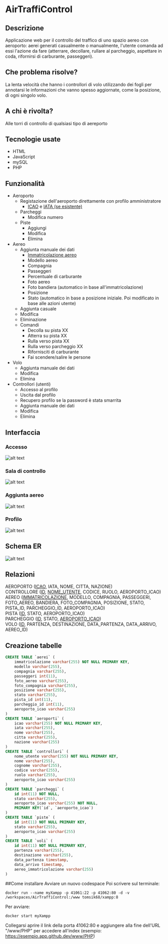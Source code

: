 # AirTraffiControl
## Descrizione
Applicazione web per il controllo del traffico di uno spazio aereo con aeroporto: aerei generati casualmente o manualmente, l'utente comanda ad essi l'azione da fare (atterrare, decollare, rullare al parcheggio, aspettare in coda, rifornirsi di carburante, passeggeri).
## Che problema risolve?
La lenta velocità che hanno i controllori di volo utilizzando dei fogli per annotarsi le informazioni che vanno spesso aggiornate, come la posizione, di ogni singolo volo.
## A chi è rivolta?
Alle torri di controllo di qualsiasi tipo di aereporto 
## Tecnologie usate
- HTML
- JavaScript
- mySQL
- PHP
## Funzionalità
* Aeroporto
  * Registazione dell'aeroporto direttamente con profilo amministratore
    * <a href="https://it.wikipedia.org/wiki/Codice_aeroportuale_ICAO">ICAO</a> e <a href="https://en.wikipedia.org/wiki/IATA_airport_code">IATA (se esistente)</a>
  * Parcheggi
    * Modifica numero
  * Piste
    * Aggiungi
    * Modifica
    * Elimina
* Aereo
  * Aggiunta manuale dei dati
    * <a href="https://it.wikipedia.org/wiki/Marche_d%27immatricolazione">Immatricolazione aereo</a>
    * Modello aereo
    * Compagnia
    * Passeggeri
    * Percentuale di carburante
    * Foto aereo
    * Foto bandiera (automatico in base all'immatricolazione)
    * Posizione
    * Stato (automatico in base a posizione iniziale. Poi modificato in base alle azioni utente)
  * Aggiunta casuale
  * Modifica
  * Eliminazione
  * Comandi
    * Decolla su pista XX
    * Atterra su pista XX
    * Rulla verso pista XX
    * Rulla verso parcheggio XX
    * Rifornisciti di carburante
    * Fai scendere/salire le persone
* Volo
  * Aggiunta manuale dei dati
  * Modifica
  * Elimina
* Controllori (utenti)
  * Accesso al profilo 
  * Uscita dal profilo
  * Recupero profilo se la password è stata smarrita
  * Aggiunta manuale dei dati
  * Modifica
  * Elimina

## Interfaccia
### Accesso
![alt text](IMG/ACCESSO.svg)
### Sala di controllo
![alt text](IMG/SALACONTROLLO.svg)
### Aggiunta aereo
![alt text](IMG/AEREO.svg)
### Profilo
![alt text](IMG/PROFILO.svg)

## Schema ER
![alt text](IMG/ERN.jpg)
## Relazioni
AEROPORTO (<ins>ICAO</ins>, IATA, NOME, CITTA, NAZIONE) <br>
CONTROLLORE (<ins>ID</ins>, <ins>NOME_UTENTE</ins>, CODICE, RUOLO, AEROPORTO_ICAO) <br>
AEREO (<ins>IMMATRICOLAZIONE</ins>, MODELLO, COMPAGNIA, PASSEGGERI, FOTO_AEREO, BANDIERA, FOTO_COMPAGNIA, POSIZIONE, STATO, PISTA_ID, PARCHEGGIO_ID, AEROPORTO_ICAO) <br>
PISTA (<ins>ID</ins>, STATO, AEROPORTO_ICAO) <br>
PARCHEGGIO (<ins>ID</ins>, STATO, <ins>AEROPORTO_ICAO</ins>) <br>
VOLO (<ins>ID</ins>, PARTENZA, DESTINAZIONE, DATA_PARTENZA, DATA_ARRIVO, AEREO_ID) <br>
## Creazione tabelle
```sql
CREATE TABLE `aerei` (
    immatricolazione varchar(255) NOT NULL PRIMARY KEY,
    modello varchar(255),
    compagnia varchar(255),
    passeggeri int(11),
    foto_aereo varchar(255),
    foto_compagnia varchar(255),
    posizione varchar(255),
    stato varchar(255),
    pista_id int(11),
    parcheggio_id int(11),
    aeroporto_icao varchar(255)
)
CREATE TABLE `aeroporti` (
    icao varchar(255) NOT NULL PRIMARY KEY,
    iata varchar(255),
    nome varchar(255),
    citta varchar(255),
    nazione varchar(255)
)
CREATE TABLE `controllori` (
    nome_utente varchar(255) NOT NULL PRIMARY KEY,
    nome varchar(255),
    cognome varchar(255),
    codice varchar(255),
    ruolo varchar(255),
    aeroporto_icao varchar(255)
)
CREATE TABLE `parcheggi` (
    id int(11) NOT NULL,
    stato varchar(255),
    aeroporto_icao varchar(255) NOT NULL,
    PRIMARY KEY(`id`, `aeroporto_icao`)
)
CREATE TABLE `piste` (
    id int(11) NOT NULL PRIMARY KEY,
    stato varchar(255),
    aeroporto_icao varchar(255)
)
CREATE TABLE `voli` (
    id int(11) NOT NULL PRIMARY KEY,
    partenza varchar(255),
    destinazione varchar(255),
    data_partenza timestamp,
    data_arrivo timestamp,
    aereo_immatricolazione varchar(255)
)
```
##Come installare
Avviare un nuovo codespace
Poi scrivere sul terminale:
```
docker run --name myXampp -p 41061:22 -p 41062:80 -d -v /workspaces/AirTraffiControl:/www tomsik68/xampp:8
```
Per avviare:
```
docker start myXampp
```
Collegarsi aprire il link della porta 41062:80 e aggiungere alla fine dell'URL "/www/PHP" per accedere all'index (esempio: https://esempio.app.github.dev/www/PHP)